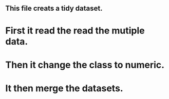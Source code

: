 ## This file creats a tidy dataset.

# First it read the read the mutiple data.

# Then it change the class to numeric.

# It then merge the datasets.

